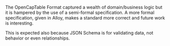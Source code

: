 The OpenCapTable Format captured a wealth of domain/business logic but it is hampered by the use of a semi-formal specification. A more formal specification, given in Alloy, makes a standard more correct and future work is interesting.

This is expected also because JSON Schema is for validating data, not behavior or even relationships.
